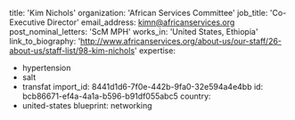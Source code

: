 title: 'Kim Nichols'
organization: 'African Services Committee'
job_title: 'Co-Executive Director'
email_address: kimn@africanservices.org
post_nominal_letters: 'ScM  MPH'
works_in: 'United States, Ethiopia'
link_to_biography: 'http://www.africanservices.org/about-us/our-staff/26-about-us/staff-list/98-kim-nichols'
expertise:
  - hypertension
  - salt
  - transfat
import_id: 8441d1d6-7f0e-442b-9fa0-32e594a4e4bb
id: bcb86671-ef4a-4a1a-b596-b91df055abc5
country:
  - united-states
blueprint: networking

